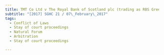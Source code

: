 ```yaml
---
title: TMT Co Ltd v The Royal Bank of Scotland plc (trading as RBS Greenwich Futures) and others 
subtitle: "[2017] SGHC 21 / 07\_February\_2017"
tags:
  - Conflict of Laws
  - Stay of court proceedings
  - Natural Forum
  - Arbitration
  - Stay of court proceedings

---
```



